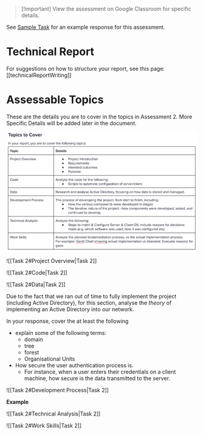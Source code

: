 > [!important] View the assessment on Google Classroom for specific details.


See [Sample Task](Cyber/2%20-%20Network%20Administration%20and%20Security/2024S2/Sample%20Task.md) for an example response for this assessment.

# Technical Report

For suggestions on how to structure your report, see this page:
[[technicalReportWriting]]



# Assessable Topics 

These are the details you are to cover in the topics in Assessment 2. More Specific Details will be added later in the document.

![assessment2Topics](Cyber/2%20-%20Network%20Administration%20and%20Security/2024S2/_images/assessment2Topics.png)


![[Task 2#Project Overview|Task 2]]

![[Task 2#Code|Task 2]]

![[Task 2#Data|Task 2]]

Due to the fact that we ran out of time to fully implement the project (including Active Directory), for this section, analyse the *theory* of implementing an Active Directory into our network.

In your response, cover the at least the following
- explain some of the following terms:
	- domain
	- tree
	- forest
	- Organisational Units
- How secure the user authentication process is. 
	- For instance, when a user enters their credentials on a client machine, how secure is the data transmitted to the server.



![[Task 2#Development Process|Task 2]]

**Example**



![[Task 2#Technical Analysis|Task 2]]



![[Task 2#Work Skills|Task 2]]
